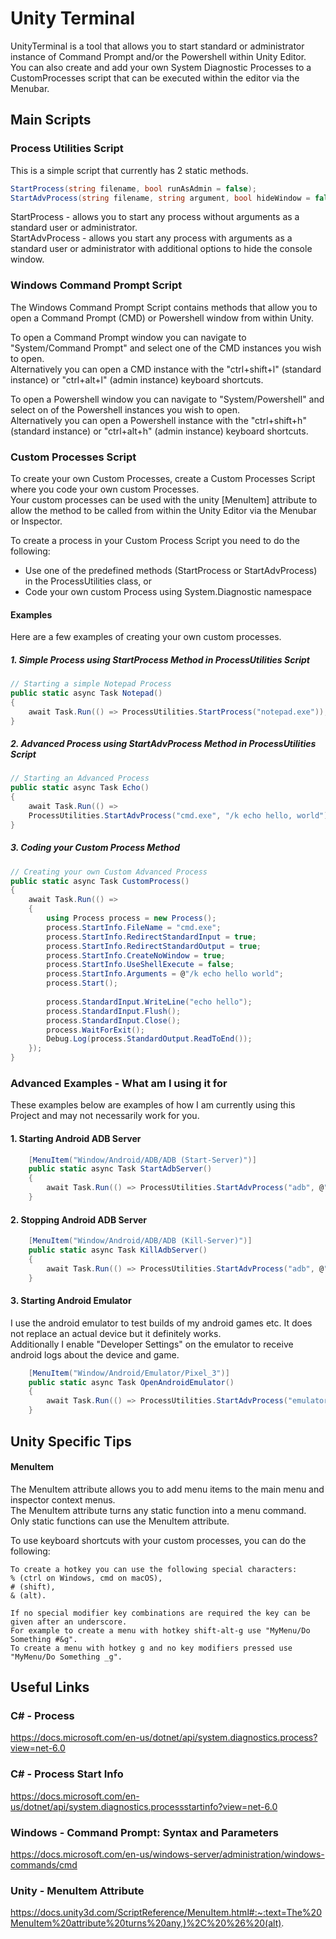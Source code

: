 # Unity Terminal

UnityTerminal is a tool that allows you to start standard or administrator instance of Command Prompt 
and/or the Powershell within Unity Editor.<br/>
You can also create and add your own System Diagnostic Processes to a CustomProcesses script that 
can be executed within the editor via the Menubar.<br/>

[//]: # (Additionally you can also add them to a specialized scriptable object called InspectorProcessesSo.)

## Main Scripts

### Process Utilities Script

This is a simple script that currently has 2 static methods.

```c#
StartProcess(string filename, bool runAsAdmin = false);
StartAdvProcess(string filename, string argument, bool hideWindow = false, bool runAsAdmin = false)
```

StartProcess - allows you to start any process without arguments as a standard user or administrator.<br/>
StartAdvProcess - allows you start any process with arguments as a standard user or administrator with additional options to hide the
console window.

### Windows Command Prompt Script

The Windows Command Prompt Script contains methods that allow you to open a Command Prompt (CMD) or Powershell window from within Unity.

To open a Command Prompt window you can navigate to "System/Command Prompt" and select one of the CMD instances you wish to open.<br/>
Alternatively you can open a CMD instance with the "ctrl+shift+l" (standard instance) or
"ctrl+alt+l" (admin instance) keyboard shortcuts.

To open a Powershell window you can navigate to "System/Powershell" and select on of the Powershell instances you wish to open.<br/>
Alternatively you can open a Powershell instance with the "ctrl+shift+h" (standard instance) or
"ctrl+alt+h" (admin instance) keyboard shortcuts.

### Custom Processes Script

To create your own Custom Processes, create a Custom Processes Script where you code your own custom Processes.<br/>
Your custom processes can be used with the unity [MenuItem] attribute to allow the method to be called from within
the Unity Editor via the Menubar or Inspector.

To create a process in your Custom Process Script you need to do the following:<br/>

+ Use one of the predefined methods (StartProcess or StartAdvProcess) in the ProcessUtilities class, or
+ Code your own custom Process using System.Diagnostic namespace

#### Examples
Here are a few examples of creating your own custom processes.

##### 1. Simple Process using StartProcess Method in ProcessUtilities Script
```c#
// Starting a simple Notepad Process
public static async Task Notepad()
{
    await Task.Run(() => ProcessUtilities.StartProcess("notepad.exe"));
}
```

##### 2. Advanced Process using StartAdvProcess Method in ProcessUtilities Script
```c#
// Starting an Advanced Process
public static async Task Echo()
{
    await Task.Run(() => 
    ProcessUtilities.StartAdvProcess("cmd.exe", "/k echo hello, world"));
}
```

##### 3. Coding your Custom Process Method
```c#
// Creating your own Custom Advanced Process
public static async Task CustomProcess()
{
    await Task.Run(() => 
    {
        using Process process = new Process();
        process.StartInfo.FileName = "cmd.exe";
        process.StartInfo.RedirectStandardInput = true;
        process.StartInfo.RedirectStandardOutput = true;
        process.StartInfo.CreateNoWindow = true;
        process.StartInfo.UseShellExecute = false;
        process.StartInfo.Arguments = @"/k echo hello world";
        process.Start();
                
        process.StandardInput.WriteLine("echo hello");
        process.StandardInput.Flush();
        process.StandardInput.Close();
        process.WaitForExit();
        Debug.Log(process.StandardOutput.ReadToEnd());
    });
}
```

### Advanced Examples - What am I using it for
These examples below are examples of how I am currently using this Project and may not necessarily work for you.

#### 1. Starting Android ADB Server
```c#
    [MenuItem("Window/Android/ADB/ADB (Start-Server)")]
    public static async Task StartAdbServer()
    {
        await Task.Run(() => ProcessUtilities.StartAdvProcess("adb", @" start-server"));
    }
```

#### 2. Stopping Android ADB Server
```c#
    [MenuItem("Window/Android/ADB/ADB (Kill-Server)")]
    public static async Task KillAdbServer()
    {
        await Task.Run(() => ProcessUtilities.StartAdvProcess("adb", @" kill-server"));
    }
```

#### 3. Starting Android Emulator
I use the android emulator to test builds of my android games etc. It does not replace an actual device but it definitely works.<br/>
Additionally I enable "Developer Settings" on the emulator to receive android logs about the device and game.<br/>

```c#
    [MenuItem("Window/Android/Emulator/Pixel_3")]
    public static async Task OpenAndroidEmulator()
    {
        await Task.Run(() => ProcessUtilities.StartAdvProcess("emulator", @"-avd Pixel_3_API_30"));
    }
```

[//]: # (## Command Script Scriptable Object)

[//]: # ()
[//]: # (The Command Script Scriptable Object is a visual representation of creating processes.<br/>)

[//]: # (You can easily add and delete and edit your processes without hassle and just as easily execute them with a single button click.)

[//]: # ()
[//]: # (To create a Process in the Command Script you need the follow information:<br/>)

[//]: # ()
[//]: # (+ A Process Name<br/>)

[//]: # (+ A Filename or name of the process for example "cmd.exe"<br/>)

[//]: # (+ An optional Argument<br/>)

[//]: # (+ Run As Admin Optional Setting<br/>)

[//]: # (+ Hide Window Optional Setting<br/>)

## Unity Specific Tips
#### MenuItem

The MenuItem attribute allows you to add menu items to the main menu and inspector context menus.<br/>
The MenuItem attribute turns any static function into a menu command. Only static functions can use the MenuItem attribute.

To use keyboard shortcuts with your custom processes, you can do the following:
```text
To create a hotkey you can use the following special characters: 
% (ctrl on Windows, cmd on macOS), 
# (shift), 
& (alt). 

If no special modifier key combinations are required the key can be given after an underscore. 
For example to create a menu with hotkey shift-alt-g use "MyMenu/Do Something #&g". 
To create a menu with hotkey g and no key modifiers pressed use "MyMenu/Do Something _g".
```

## Useful Links
### C# - Process
https://docs.microsoft.com/en-us/dotnet/api/system.diagnostics.process?view=net-6.0

### C# - Process Start Info
https://docs.microsoft.com/en-us/dotnet/api/system.diagnostics.processstartinfo?view=net-6.0

### Windows - Command Prompt: Syntax and Parameters
https://docs.microsoft.com/en-us/windows-server/administration/windows-commands/cmd

### Unity - MenuItem Attribute
https://docs.unity3d.com/ScriptReference/MenuItem.html#:~:text=The%20MenuItem%20attribute%20turns%20any,)%2C%20%26%20(alt).
